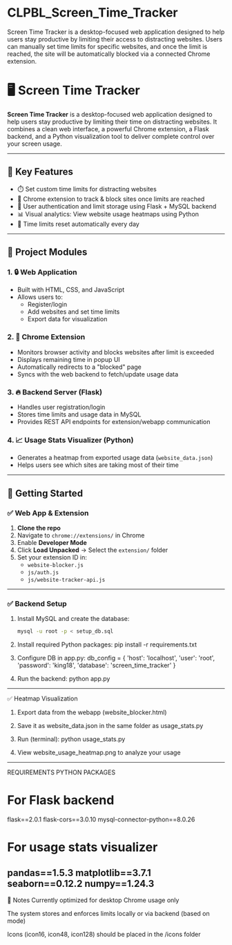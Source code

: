 # CLPBL_Screen_Time_Tracker
Screen Time Tracker is a desktop-focused web application designed to help users stay productive by limiting their access to distracting websites. Users can manually set time limits for specific websites, and once the limit is reached, the site will be automatically blocked via a connected Chrome extension.


# 🖥️ Screen Time Tracker

**Screen Time Tracker** is a desktop-focused web application designed to help users stay productive by limiting their time on distracting websites. It combines a clean web interface, a powerful Chrome extension, a Flask backend, and a Python visualization tool to deliver complete control over your screen usage.

---

## 🔧 Key Features

- ⏱️ Set custom time limits for distracting websites
- 🔌 Chrome extension to track & block sites once limits are reached
- 🧠 User authentication and limit storage using Flask + MySQL backend
- 📊 Visual analytics: View website usage heatmaps using Python
- 🔄 Time limits reset automatically every day

---

## 🧩 Project Modules

### 1. 🔒 Web Application
- Built with HTML, CSS, and JavaScript
- Allows users to:
  - Register/login
  - Add websites and set time limits
  - Export data for visualization

### 2. 🚫 Chrome Extension
- Monitors browser activity and blocks websites after limit is exceeded
- Displays remaining time in popup UI
- Automatically redirects to a "blocked" page
- Syncs with the web backend to fetch/update usage data

### 3. 🔥 Backend Server (Flask)
- Handles user registration/login
- Stores time limits and usage data in MySQL
- Provides REST API endpoints for extension/webapp communication

### 4. 📈 Usage Stats Visualizer (Python)
- Generates a heatmap from exported usage data (`website_data.json`)
- Helps users see which sites are taking most of their time

---

## 🚀 Getting Started

### ✅ Web App & Extension

1. **Clone the repo**
2. Navigate to `chrome://extensions/` in Chrome
3. Enable **Developer Mode**
4. Click **Load Unpacked** → Select the `extension/` folder
5. Set your extension ID in:
   - `website-blocker.js`
   - `js/auth.js`
   - `js/website-tracker-api.js`

---

### ✅ Backend Setup

1. Install MySQL and create the database:
   ```bash
   mysql -u root -p < setup_db.sql

2. Install required Python packages:
   pip install -r requirements.txt

3. Configure DB in app.py:
   db_config = {
    'host': 'localhost',
    'user': 'root',
    'password': 'king18',
    'database': 'screen_time_tracker'
}

4. Run the backend:
   python app.py

--------------------------------------------------------------------------------------------------------------------------------------------------------------------
✅ Heatmap Visualization
1. Export data from the webapp (website_blocker.html)
2. Save it as website_data.json in the same folder as usage_stats.py

3. Run (terminal):
   python usage_stats.py

4. View website_usage_heatmap.png to analyze your usage
--------------------------------------------------------------------------------------------------------------------------------------------------------------------

REQUIREMENTS
PYTHON PACKAGES
# For Flask backend
flask==2.0.1
flask-cors==3.0.10
mysql-connector-python==8.0.26

# For usage stats visualizer
pandas==1.5.3
matplotlib==3.7.1
seaborn==0.12.2
numpy==1.24.3
--------------------------------------------------------------------------------------------------------------------------------------------------------------------

📌 Notes
Currently optimized for desktop Chrome usage only

The system stores and enforces limits locally or via backend (based on mode)

Icons (icon16, icon48, icon128) should be placed in the /icons folder
